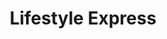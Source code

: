 ---
title: "Lifestyle Express"
url: /newport/lifestyle-express-corporation-road/
shop: convenience
---